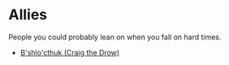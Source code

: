 # Allies

People you could probably lean on when you fall on hard times.

* [B'shlo'cthuk (Craig the Drow)](allies/craig_drow.md)